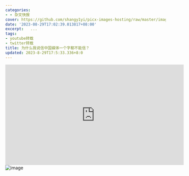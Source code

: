 ```yaml
---
categories:
- - 杂文快报
cover: https://github.com/shangy1yi/picx-images-hosting/raw/master/image.2gm90j2yx6tc.webp
date: '2023-08-29T17:02:39.013817+08:00'
excerpt:   ...
tags:
- youtube转载
- twitter转载
title: 为什么我说信中国媒体一个字都不能信？
updated: 2023-8-29T17:5:33.336+8:0
---
```

<iframe width="560" height="315" src="https://www.youtube.com/embed/aN3PXy4OiCY?si=FBZXzXrksuuvbAoj" title="YouTube video player" frameborder="0" allow="accelerometer; autoplay; clipboard-write; encrypted-media; gyroscope; picture-in-picture; web-share" allowfullscreen></iframe>

<img src="https://github.com/shangy1yi/picx-images-hosting/raw/master/image.2gm90j2yx6tc.webp" alt="image" />


